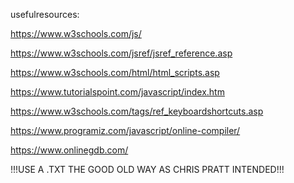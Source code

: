 usefulresources:


https://www.w3schools.com/js/

https://www.w3schools.com/jsref/jsref_reference.asp

https://www.w3schools.com/html/html_scripts.asp

https://www.tutorialspoint.com/javascript/index.htm

https://www.w3schools.com/tags/ref_keyboardshortcuts.asp

https://www.programiz.com/javascript/online-compiler/

https://www.onlinegdb.com/

!!!USE A .TXT THE GOOD OLD WAY AS CHRIS PRATT INTENDED!!!
